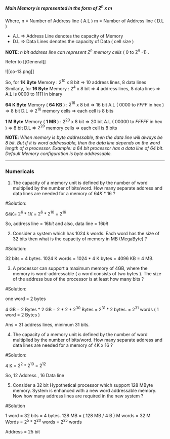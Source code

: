 
##### Main Memory is represented in the form of $2^{n}$ x m

Where, 
n = Number of Address line ( A.L )
m = Number of Address line ( D.L )

- A.L => Address Line denotes the capacity of Memory
- D.L => Data Lines denotes the capacity of Data ( cell size )

**NOTE**: *n bit address line can represent $2^{n}$ memory cells* ( 0 to $2^{n}$ -1) .

Refer to [[General]]

![[co-13.png]]

So, for **1K Byte** Memory : 
	$2^{10}$ x 8 bit => 10 address lines, 8 data lines
Similarly, for **16 Byte** Memory :
	$2^{4}$ x 8 bit => 4 address lines, 8 data lines
	=> A.L is 0000 to 1111 in binary

**64 K Byte** Memory ( **64 KB** ) :
	$2^{16}$ x 8 bit
	=> 16 bit A.L ( $0000$ to $FFFF$ in hex )
	=> 8 bit D.L
	=> $2^{16}$ memory cells
	=> each cell is 8 bits

**1 M Byte** Memory ( **1 MB** ) :
	$2^{20}$ x 8 bit
	=> 20 bit A.L ( $00000$ to $FFFFF$ in hex )
	=> 8 bit D.L
	=> $2^{20}$ memory cells
	=> each cell is 8 bits



**NOTE**: *When memory is byte addressable, then the data line will always be $8$ $bit$. But if it is word addressable, then the data line depends on the word length of a processor. Example: a $64$ $bit$ processor has a data line of $64$ $bit$. Default Memory configuration is byte addressable.*

---


### Numericals

1. The capacity of a memory unit is defined by the number of word multiplied by the number of bits/word. How many separate address and data lines are needed for a memory of $64K$ $*$ $16$ ?

#Solution:

$64K$= $2^{6}$ * $1K$ = $2^{6}$ * $2^{10}$ = $2^{16}$

So, address line = $16 bit$ and also, data line = $16 bit$

2. Consider a system which has 1024 k words. Each word has the size of 32 bits then what is the capacity of memory in MB (MegaByte) ?

#Solution:

32 bits = 4 bytes. 
1024 K words = 1024 * 4 K bytes = 4096 KB = 4 MB. 


3. A processor can support a maximum memory of 4GB, where the memory is word-addressable ( a word consists of two bytes ). The size of the address bus of the processor is at least how many bits ?

#Solution:

one word = 2 bytes

4 GB = 2 Bytes * 2 GB = 2 * 2 * $2^{30}$ Bytes = $2^{31}$ $*$ 2 bytes. = $2^{31}$ words ( 1 word = 2 Bytes )

Ans = 31 address lines, minimum 31 bits.


4. The capacity of a memory unit is defined by the number of word multiplied by the number of bits/word. How many separate address and data lines are needed for a memory of 4K x 16 ?

#Solution: 

4 K = $2^{2}$ * $2^{10}$ = $2^{12}$

So, 12 Address , 16 Data line

5. Consider a 32 bit Hypothetical processor which support 128 MByte memory. System is enhanced with a new word addressable memory. Now how many address lines are required in the new system ?


#Solution 

1 word = 32 bits = 4 bytes.
128 MB = ( 128 MB / 4 B ) M words = 32 M Words = $2^{5}$ * $2^{20}$ words = $2^{25}$ words

Address = 25 bit